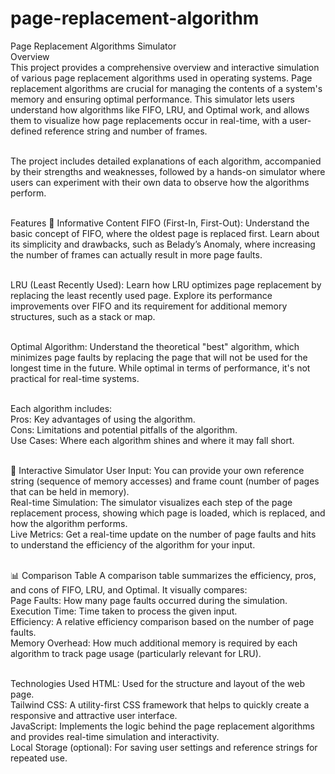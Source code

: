 # page-replacement-algorithm
Page Replacement Algorithms Simulator<br>
Overview<br>
This project provides a comprehensive overview and interactive simulation of various page replacement algorithms used in operating systems. Page replacement algorithms are crucial for managing the contents of a system's memory and ensuring optimal performance. This simulator lets users understand how algorithms like FIFO, LRU, and Optimal work, and allows them to visualize how page replacements occur in real-time, with a user-defined reference string and number of frames.<br><br>


The project includes detailed explanations of each algorithm, accompanied by their strengths and weaknesses, followed by a hands-on simulator where users can experiment with their own data to observe how the algorithms perform.<br><br>

Features
📘 Informative Content
FIFO (First-In, First-Out): Understand the basic concept of FIFO, where the oldest page is replaced first. Learn about its simplicity and drawbacks, such as Belady’s Anomaly, where increasing the number of frames can actually result in more page faults.<br><br>

LRU (Least Recently Used): Learn how LRU optimizes page replacement by replacing the least recently used page. Explore its performance improvements over FIFO and its requirement for additional memory structures, such as a stack or map.<br><br>

Optimal Algorithm: Understand the theoretical "best" algorithm, which minimizes page faults by replacing the page that will not be used for the longest time in the future. While optimal in terms of performance, it's not practical for real-time systems.<br><br>

Each algorithm includes:<br>
Pros: Key advantages of using the algorithm.<br>
Cons: Limitations and potential pitfalls of the algorithm.<br>
Use Cases: Where each algorithm shines and where it may fall short.<br><br>

🧠 Interactive Simulator
User Input: You can provide your own reference string (sequence of memory accesses) and frame count (number of pages that can be held in memory).<br>
Real-time Simulation: The simulator visualizes each step of the page replacement process, showing which page is loaded, which is replaced, and how the algorithm performs.<br>
Live Metrics: Get a real-time update on the number of page faults and hits to understand the efficiency of the algorithm for your input.<br><br>

📊 Comparison Table
A comparison table summarizes the efficiency, pros, and cons of FIFO, LRU, and Optimal. It visually compares:<br>
Page Faults: How many page faults occurred during the simulation.<br>
Execution Time: Time taken to process the given input.<br>
Efficiency: A relative efficiency comparison based on the number of page faults.<br>
Memory Overhead: How much additional memory is required by each algorithm to track page usage (particularly relevant for LRU).<br><br>


Technologies Used
HTML: Used for the structure and layout of the web page.<br>
Tailwind CSS: A utility-first CSS framework that helps to quickly create a responsive and attractive user interface.<br>
JavaScript: Implements the logic behind the page replacement algorithms and provides real-time simulation and interactivity.<br>
Local Storage (optional): For saving user settings and reference strings for repeated use.<br><br>


